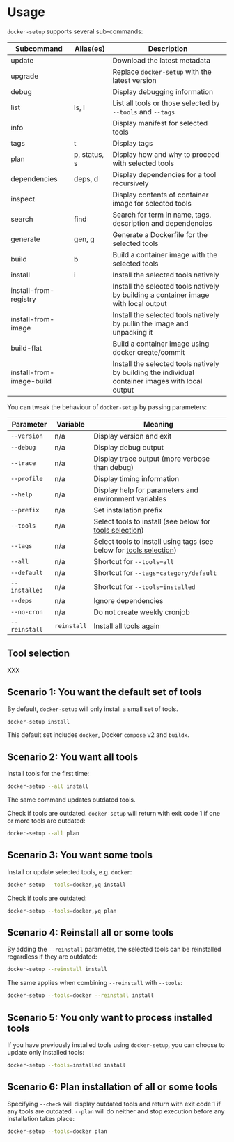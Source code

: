 # Usage

`docker-setup` supports several sub-commands:

| Subcommand               | Alias(es)    | Description                                                 |
| ------------------------ | ------------ | ----------------------------------------------------------- |
| update                   |              | Download the latest metadata                                |
| upgrade                  |              | Replace `docker-setup` with the latest version              |
| debug                    |              | Display debugging information                               |
| list                     | ls, l        | List all tools or those selected by `--tools` and `--tags`  |
| info                     |              | Display manifest for selected tools                         |
| tags                     | t            | Display tags                                                |
| plan                     | p, status, s | Display how and why to proceed with selected tools          |
| dependencies             | deps, d      | Display dependencies for a tool recursively                 |
| inspect                  |              | Display contents of container image for selected tools      |
| search                   | find         | Search for term in name, tags, description and dependencies |
| generate                 | gen, g       | Generate a Dockerfile for the selected tools    |
| build                    | b            | Build a container image with the selected tools |
| install                  | i            | Install the selected tools natively             |
| install-from-registry    |              | Install the selected tools natively by building a container image with local output |
| install-from-image       |              | Install the selected tools natively by pullin the image and unpacking it |
| build-flat               |              | Build a container image using docker create/commit |
| install-from-image-build |              | Install the selected tools natively by building the individual container images with local output |

You can tweak the behaviour of `docker-setup` by passing parameters:

| Parameter           | Variable                 | Meaning |
| ------------------- | ------------------------ | ------- |
| `--version`         | n/a                      | Display version and exit |
| `--debug`           | n/a                      | Display debug output |
| `--trace`           | n/a                      | Display trace output (more verbose than debug) |
| `--profile`         | n/a                      | Display timing information |
| `--help`            | n/a                      | Display help for parameters and environment variables |
| `--prefix`          | n/a                      | Set installation prefix |
| `--tools`           | n/a                      | Select tools to install (see below for [tools selection](#tool-selection)) |
| `--tags`            | n/a                      | Select tools to install using tags (see below for [tools selection](#tool-selection)) |
| `--all`             | n/a                      | Shortcut for `--tools=all` |
| `--default`         | n/a                      | Shortcut for `--tags=category/default` |
| `--installed`       | n/a                      | Shortcut for `--tools=installed` |
| `--deps`            | n/a                      | Ignore dependencies |
| `--no-cron`         | n/a                      | Do not create weekly cronjob |
| `--reinstall`       | `reinstall`              | Install all tools again |

## Tool selection

XXX

## Scenario 1: You want the default set of tools

By default, `docker-setup` will only install a small set of tools.

```bash
docker-setup install
```

This default set includes `docker`, Docker `compose` v2 and `buildx`.

## Scenario 2: You want all tools

Install tools for the first time:

```bash
docker-setup --all install
```

The same command updates outdated tools.

Check if tools are outdated. `docker-setup` will return with exit code 1 if one or more tools are outdated:

```bash
docker-setup --all plan
```

## Scenario 3: You want some tools

Install or update selected tools, e.g. `docker`:

```bash
docker-setup --tools=docker,yq install
```

Check if tools are outdated:

```bash
docker-setup --tools=docker,yq plan
```

## Scenario 4: Reinstall all or some tools

By adding the `--reinstall` parameter, the selected tools can be reinstalled regardless if they are outdated:

```bash
docker-setup --reinstall install
```

The same applies when combining `--reinstall` with `--tools`:

```bash
docker-setup --tools=docker --reinstall install
```

## Scenario 5: You only want to process installed tools

If you have previously installed tools using `docker-setup`, you can choose to update only installed tools:

```bash
docker-setup --tools=installed install
```

## Scenario 6: Plan installation of all or some tools

Specifying `--check` will display outdated tools and return with exit code 1 if any tools are outdated. `--plan` will do neither and stop execution before any installation takes place:

```bash
docker-setup --tools=docker plan
```
